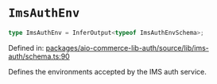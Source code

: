 # `ImsAuthEnv`

```ts
type ImsAuthEnv = InferOutput<typeof ImsAuthEnvSchema>;
```

Defined in: [packages/aio-commerce-lib-auth/source/lib/ims-auth/schema.ts:90](https://github.com/adobe/aio-commerce-sdk/blob/b828858b2e024cee9599e664761b0da5b22f0cd1/packages/aio-commerce-lib-auth/source/lib/ims-auth/schema.ts#L90)

Defines the environments accepted by the IMS auth service.
